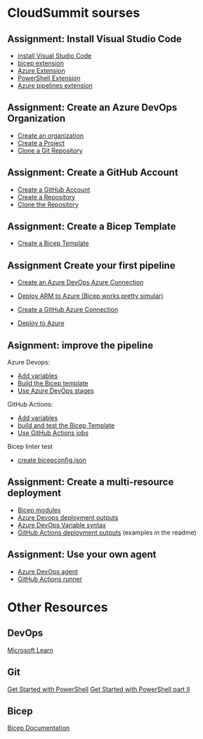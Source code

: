 # CloudSummit sourses


## Assignment: Install Visual Studio Code

- [install Visual Studio Code](https://code.visualstudio.com/download)
- [bicep extension](https://marketplace.visualstudio.com/items?itemName=ms-azuretools.vscode-bicep)
- [Azure Extension](https://marketplace.visualstudio.com/items?itemName=ms-vscode.vscode-node-azure-pack)
- [PowerShell Extension](https://marketplace.visualstudio.com/items?itemName=ms-vscode.PowerShell)
- [Azure pipelines extension](https://marketplace.visualstudio.com/items?itemName=ms-azure-devops.azure-pipelines)

## Assignment: Create an Azure DevOps Organization

- [Create an organization](https://learn.microsoft.com/en-us/azure/devops/organizations/accounts/create-organization?view=azure-devops)
- [Create a Project](https://docs.microsoft.com/en-us/azure/devops/organizations/projects/create-project?view=azure-devops&tabs=preview-page)
- [Clone a Git Repository](https://learn.microsoft.com/en-us/azure/devops/repos/git/create-new-repo?view=azure-devops)

## Assignment: Create a GitHub Account

- [Create a GitHub Account](https://github.com/join)
- [Create a Repository](https://help.github.com/en/github/getting-started-with-github/create-a-repo)
- [Clone the Repository](https://help.github.com/en/github/creating-cloning-and-archiving-repositories/cloning-a-repository)

## Assignment: Create a Bicep Template

- [Create a Bicep Template](https://learn.microsoft.com/en-us/training/modules/build-first-bicep-template/)


## Assignment Create your first pipeline

- [Create an Azure DevOps Azure Connection](https://4bes.nl/2019/07/11/step-by-step-manually-create-an-azure-devops-service-connection-to-azure/)
- [Deploy ARM to Azure (Bicep works pretty simular)](https://4bes.nl/2020/06/14/step-by-step-setup-a-cicd-pipeline-in-azure-devops-for-arm-templates/)

- [Create a GitHub Azure Connection](https://learn.microsoft.com/en-us/azure/developer/github/connect-from-azure?tabs=azure-portal%2Cwindows)
- [Deploy to Azure](https://4bes.nl/2020/06/14/step-by-step-setup-a-cicd-pipeline-in-azure-devops-for-arm-templates/)

## Asignment: improve the pipeline

Azure Devops:
- [Add variables](https://docs.microsoft.com/en-us/azure/devops/pipelines/process/variables?view=azure-devops&tabs=yaml%2Cbatch)
- [Build the Bicep template](https://docs.microsoft.com/en-us/azure/devops/pipelines/tasks/build/bicep?view=azure-devops)
- [Use Azure DevOps stages](https://docs.microsoft.com/en-us/azure/devops/pipelines/process/stages?view=azure-devops&tabs=yaml)

GitHub Actions:
- [Add variables](https://docs.github.com/en/actions/learn-github-actions/environment-variables)
- [build and test the Bicep Template](https://4bes.nl/2021/06/27/build-test-and-deploy-bicep-through-github-actions/)
- [Use GitHub Actions jobs](https://docs.github.com/en/actions/using-jobs/using-jobs-in-a-workflow)

Bicep linter test
- [create bicepconfig.json](https://learn.microsoft.com/en-us/azure/azure-resource-manager/bicep/bicep-config-linter)

## Assignment: Create a multi-resource deployment

- [Bicep modules](https://docs.microsoft.com/en-us/azure/azure-resource-manager/bicep/modules)
- [Azure Devops deployment outputs](https://learn.microsoft.com/en-us/azure/devops/pipelines/tasks/deploy/azure-resource-group-deployment?view=azure-devops)
- [Azure DevOps Variable syntax](https://learn.microsoft.com/en-us/azure/devops/pipelines/process/variables?view=azure-devops&tabs=yaml%2Cbatch)
- [GitHub Actions deployment outputs](https://github.com/Azure/arm-deploy) (examples in the readme)

## Assignment: Use your own agent
- [Azure DevOps agent](https://learn.microsoft.com/en-us/azure/devops/pipelines/agents/v2-windows?view=azure-devops)  
- [GitHub Actions runner](https://docs.github.com/en/actions/hosting-your-own-runners/adding-self-hosted-runners)

# Other Resources

## DevOps

[Microsoft Learn](https://learn.microsoft.com/en-us/training/modules/introduction-to-devops/)

## Git 
[Get Started with PowerShell](https://4bes.nl/2019/06/02/step-by-step-start-using-git-for-powershell/)
[Get Started with PowerShell part II](https://4bes.nl/2020/04/19/start-using-git-for-powershell-part-2-branches-and-pull-requests/)

## Bicep
[Bicep Documentation](https://docs.microsoft.com/en-us/azure/azure-resource-manager/bicep/overview)

